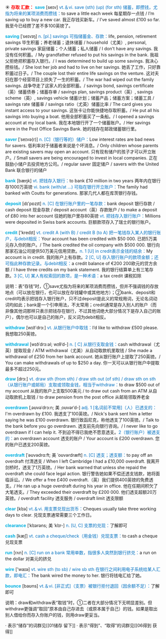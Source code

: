 ☀ <font color="red">**存取 汇款：**</font>
<font color="sky blue">**save**</font> [seɪv] 
<font color="#0070c0">vt.＆vi. save (sth) (up) (for sth) 储蓄，即攒钱，尤指为将来的某项消费而攒钱：</font>to save a little each week 每星期存一点钱 / I’m saving up to buy a new car. 我正存钱买新车。/ I’ve saved almost £100 so far. 我至今已经攒了差不多100英镑了。
           
<font color="sky blue">**saving**</font> [ˈseɪvɪŋ]
<font color="#0070c0">n. [pl.] savings 可指储蓄金、存款：</font>life, pension, retirement savings 毕生积蓄；养老储蓄；退休储蓄 / household（尤美）, personal, private savings 家庭储蓄；个人储蓄；私人储蓄 / I don't have any savings. 我没有任何积蓄。/ My grandfather refused to put his savings in the bank. 我祖父拒绝把积蓄存入银行。/ I was determined to build up some savings. 我决心攒些钱。/ She lost her job and had to live on her savings. 她丢了工作，只好靠积蓄过日子。/ The couple lost their entire life savings on the venture. 这对夫妇在那个经营项目上损失了一生的积蓄。/ The war had wiped out the family savings. 战争夺走了这家人的全部积蓄。/ savings bond, savings certificate（英）储蓄债券；储蓄存单 / savings plan, savings product（英）, savings scheme（英）, savings vehicle 储蓄计划；储蓄产品；储蓄方案；储蓄工具 / savings rate 储蓄率 / savings ratio（尤英）储蓄比率 / The card gives you instant access to your savings. 这张卡让你能快捷地存取积蓄。/ He put all his savings into buying a boat. 他用全部积蓄买了一条船。/ I opened a savings account at my local bank. 我在本地银行开了一个储蓄账户。/ Her savings were in the Post Office Savings Bank. 她的钱存在邮政储蓄银行里。
           
<font color="sky blue">**saver**</font> [ˈseɪvə(r)]
<font color="#0070c0">n. [C]（银行等的）储户：</font>Low interest rates are bad news for savers. 低利率对于储蓄者来说是个坏消息。/ Only children whose parents are existing savers may open an account. 只有现有储户的孩子才可以开立账户。/ Small savers are being encouraged to invest in local companies. 正在鼓励小储户去投资地方公司。/ regular saver 固定储户 / savers with the United Bank 联合银行的储户

<font color="sky blue">**bank**</font> [bæŋk] 
<font color="#0070c0">vt. 把钱存入银行：</font>to bank £10 million in two years 两年内在银行存1000万英镑 <font color="#0070c0">vi. bank (with/at …) 可指在银行开立账户：</font>The family had banked with Coutts for generations. 那家几代人都在库茨银行存钱。

<font color="sky blue">**deposit**</font> [dɪ'pɒzɪt] 
<font color="#0070c0">n. [C] 在银行账户里的一笔存款：</font>bank deposit 银行存款 / cash deposit 现金存款 / deposit account（英）存款账户 / to make a deposit of £80 into her account 往她的账户里存80英镑 <font color="#0070c0">vt. 把钱存入银行账户：</font>Millions were deposited in Swiss bank accounts. 巨额款项存入了瑞士的银行账户。

<font color="sky blue">**credit**</font> ['kredɪt] 
<font color="#0070c0">vt. credit A (with B) / credit B (to A) 把一笔钱存入某人的银行账户，与debit相反：</font>Your account has been credited with $50 000. 已把5万美元存入你的账户。/ The bank credited the oil company with $500 000. 银行向那家石油公司提供50万美元信用贷款。<font color="#0070c0">n. 1 [U] in credit表示金钱的结余：</font>My account is in credit. 我的账户上有存款。<font color="#0070c0">2 [C, U] 存入银行账户的款项金额；还可指此种存款记录。与debit相反：</font>a credit balance of €200 200欧元的贷方余额 / I have three credits on my bank statement. 我的银行结算单上有三笔存款。<font color="#0070c0">3 [C, U] 某人有权索回的款项，是一种术语：</font>a tax credit 课税扣除

说明：表“存钱”时，①save尤指为将来的某项消费而攒钱，但并不强调钱的存放地点（可以放在银行，也可以放在存钱罐中或其他地方）；②bank、deposit和credit均表示把钱存入银行账户，只不过deposit是此义的常规用词，无论名词动词均如此；bank是一个引申用法，不太常用；credit通常是存入别人的账户（而非像其他词那样只表示把钱存在银行，不过其他词绝大部分情况下是存入自己的账户），偶尔也可以是自己的账户，反义词为debit相反。

<font color="sky blue">**withdraw**</font> [wɪð'drɔ:] 
<font color="#0070c0">vt. 从银行账户中取钱：</font>I’d like to withdraw £500 please. 我想取250英镑。
           
<font color="sky blue">**withdrawal**</font> [wɪðˈdrɔ:əl; wɪθˈd-] 
<font color="#0070c0">n. [ C] 从银行支取金钱：</font>cash withdrawal（尤英）提取现金 / ATM withdrawal（尤美）从自动取款机里取钱 / She made a withdrawal of £250 from her bank account. 她从银行账户上提取了250英镑。/ You can make withdrawals of up to $250 a day. 你一天可以从银行账户中提取最多不超过250元。
 
<font color="sky blue">**draw**</font> [drɔ:] 
<font color="#0070c0">vt. draw sth (from sth) / draw sth out (of sth) / draw sth on sth（从银行账户或邮局）支取或领取金钱，相当于withdraw：</font>to draw $500 out of my account 从我的账户上支取500美元 / to draw out cash from an ATM 从自动取款机上取钱 / to draw pension from the post office 从邮局领取养老金
           
<font color="sky blue">**overdrawn**</font> [ˌəʊvəˈdrɔ:n; 美 ˌoʊvərˈd-]
<font color="#0070c0">adj. 1 [名词前不常用]（人）已透支的：</font>I'm overdrawn by £100. 我透支了100英镑。/ Nick's bank sent him a letter saying he was £100 overdrawn. 银行致函尼克，称他透支了100英镑。/ Talk to the bank before you go overdrawn. 透支前先向银行咨询。/ I never like to go overdrawn if I can help it. 不到迫不得已我绝不愿意透支。<font color="#0070c0">2（银行账户）被透支的：</font>an overdrawn account 透支的账户 / Your account is £200 overdrawn. 您的账户已透支200英镑。

<font color="sky blue">**overdraft**</font> [ˈəʊvədrɑ:ft; 美 ˈoʊvərdræft]
<font color="#0070c0">n. [C] 透支；透支额：</font>to pay off an overdraft 付清透支 / When I left Cambridge I had a £10,000 overdraft. 我离开剑桥时，透支了1万英镑。/ Her bank warned that unless she repaid the overdraft she could face legal action. 银行警告她如果不偿还透支钱款，她将面临诉讼。/ We offer a free £400 overdraft.（英）我们提供400英镑的免费透支。/ He ran up a huge overdraft during his year in office. 他在任期间积欠了大笔透支。/ They exceeded their overdraft by £200 000. 他们透支超额20万英镑。/ overdraft facility 透支服务 / overdraft limit 透支限额

<font color="sky blue">**clear**</font> [klɪə] 
<font color="#0070c0">vt.＆vi. 用支票兑现出货币：</font>Cheques usually take three working days to clear. 兑现支票通常需要三个工作日。
           
<font color="sky blue">**clearance**</font> [ˈklɪərəns; 美 ˈklɪr-]
<font color="#0070c0">n. [U, C] 支票的兑现：</font>了解即可

<font color="sky blue">**cash**</font> [kæʃ] 
<font color="#0070c0">vt. cash a cheque/check（用金钱）兑现支票：</font>to cash a cheque 兑现支票

<font color="sky blue">**run**</font> [rʌn] 
<font color="#0070c0">n. [C] run on a bank 常用单数，指很多人突然到银行挤兑：</font>a run on the dollar 对美元的挤兑

<font color="sky blue">**wire**</font> ['waɪə] 
<font color="#0070c0">vt. wire sth (to sb) / wire sb sth 在银行之间利用电子系统给某人汇款，即电汇：</font>The bank wired the money to her. 银行将钱电汇给了她。

<font color="sky blue">**bounce**</font> [baʊns] 
<font color="#0070c0">vt.＆vi. [非正式]（支票）被银行拒付退回（因余额不足）：</font>了解即可

说明：draw和withdraw表“取钱”时，①二者在大部分情况下无明显差别。但withdraw更强调“取回”原本由自己存进去（或原本属于自己）的钱。如果是取出别人借给你而存入你账户的钱，则用draw更妥当。

· 表示“储存”的词群见[[01储存 留下]]
· 表示“得到”、“取得”的词群见[[06得到 获得]]
